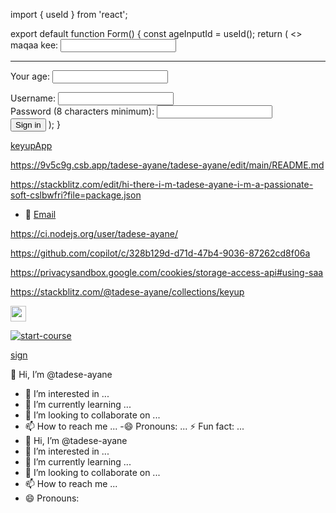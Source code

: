 import { useId } from 'react';

export default function Form() {
  const ageInputId = useId();
  return (
    <>
      <label>
        maqaa kee:
        <input name="maqaa duraa" />
      </label>
      <hr />
      <label htmlFor={ageInputId}>Your age:</label>
      <input id={ageInputId} name="age" type="number" />
   <div>
  <label for="username">Username:</label>
  <input type="text" id="username" name="username" />
</div>

<div>
  <label for="pass">Password (8 characters minimum):</label>
  <input type="password" id="pass" name="password" minlength="8" required />
</div>

<input type="submit" value="Sign in" />
    </>
  );
}

[keyupApp](https://9v5c9g.csb.app/)

https://9v5c9g.csb.app/tadese-ayane/tadese-ayane/edit/main/README.md

https://stackblitz.com/edit/hi-there-i-m-tadese-ayane-i-m-a-passionate-soft-cslbwfri?file=package.json

- 📧 [Email](mailto:#tadasaayane98@gmail.com)

https://ci.nodejs.org/user/tadese-ayane/

https://github.com/copilot/c/328b129d-d71d-47b4-9036-87262cd8f06a

https://privacysandbox.google.com/cookies/storage-access-api#using-saa

https://stackblitz.com/@tadese-ayane/collections/keyup

  <a id="copy-exercise" href="https://github.com/new?template_owner=skills&template_name=introduction-to-github&owner=%40me&name=skills-introduction-to-github&description=Exercise:+Introduction+to+GitHub&visibility=public">
      <img src="https://img.shields.io/badge/📠_Copy_Exercise-008000" height="25pt"/>
   </a>

   [![start-course](https://user-images.githubusercontent.com/1221423/235727646-4a590299-ffe5-480d-8cd5-8194ea184546.svg)](https://github.com/new?template_owner=skills&template_name=github-pages&owner=%40me&name=skills-github-pages&description=My+clone+repository&visibility=public)


[sign](https://www.w3schools.com/howto/tryit.asp?filename=tryhow_css_register_form)

👋 Hi, I’m @tadese-ayane
- 👀 I’m interested in ...
- 🌱 I’m currently learning ...
- 💞️ I’m looking to collaborate on ...
- 📫 How to reach me ...
-😄 Pronouns: ...
⚡ Fun fact: ...
- 👋 Hi, I’m @tadese-ayane
- 👀 I’m interested in ...
- 🌱 I’m currently learning ...
- 💞️ I’m looking to collaborate on ...
- 📫 How to reach me ...
- 😄 Pronouns: 
